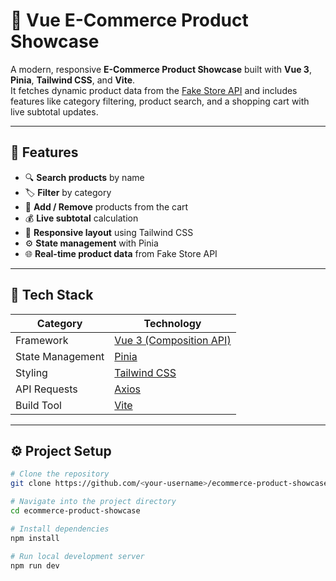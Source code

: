# 🛒 Vue E-Commerce Product Showcase

A modern, responsive **E-Commerce Product Showcase** built with **Vue 3**, **Pinia**, **Tailwind CSS**, and **Vite**.  
It fetches dynamic product data from the [Fake Store API](https://fakestoreapi.com/) and includes features like category filtering, product search, and a shopping cart with live subtotal updates.

---

## 🚀 Features

- 🔍 **Search products** by name  
- 🏷 **Filter** by category  
- 🛒 **Add / Remove** products from the cart  
- 💰 **Live subtotal** calculation  
- 📱 **Responsive layout** using Tailwind CSS  
- ⚙️ **State management** with Pinia  
- 🌐 **Real-time product data** from Fake Store API  

---

## 🧰 Tech Stack

| Category | Technology |
|-----------|-------------|
| Framework | [Vue 3 (Composition API)](https://vuejs.org/) |
| State Management | [Pinia](https://pinia.vuejs.org/) |
| Styling | [Tailwind CSS](https://tailwindcss.com/) |
| API Requests | [Axios](https://axios-http.com/) |
| Build Tool | [Vite](https://vitejs.dev/) |

---

## ⚙️ Project Setup

```bash
# Clone the repository
git clone https://github.com/<your-username>/ecommerce-product-showcase.git

# Navigate into the project directory
cd ecommerce-product-showcase

# Install dependencies
npm install

# Run local development server
npm run dev

